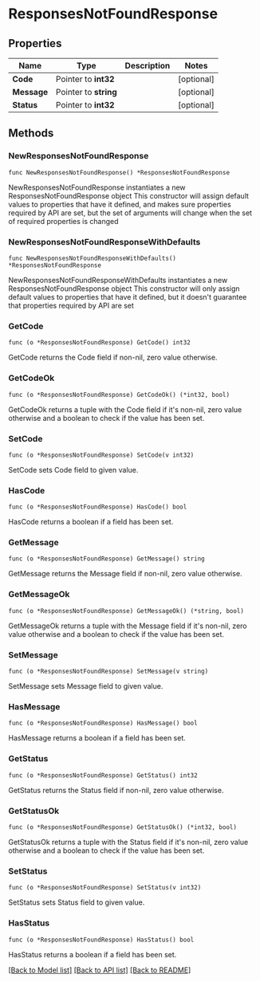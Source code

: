 # ResponsesNotFoundResponse

## Properties

Name | Type | Description | Notes
------------ | ------------- | ------------- | -------------
**Code** | Pointer to **int32** |  | [optional] 
**Message** | Pointer to **string** |  | [optional] 
**Status** | Pointer to **int32** |  | [optional] 

## Methods

### NewResponsesNotFoundResponse

`func NewResponsesNotFoundResponse() *ResponsesNotFoundResponse`

NewResponsesNotFoundResponse instantiates a new ResponsesNotFoundResponse object
This constructor will assign default values to properties that have it defined,
and makes sure properties required by API are set, but the set of arguments
will change when the set of required properties is changed

### NewResponsesNotFoundResponseWithDefaults

`func NewResponsesNotFoundResponseWithDefaults() *ResponsesNotFoundResponse`

NewResponsesNotFoundResponseWithDefaults instantiates a new ResponsesNotFoundResponse object
This constructor will only assign default values to properties that have it defined,
but it doesn't guarantee that properties required by API are set

### GetCode

`func (o *ResponsesNotFoundResponse) GetCode() int32`

GetCode returns the Code field if non-nil, zero value otherwise.

### GetCodeOk

`func (o *ResponsesNotFoundResponse) GetCodeOk() (*int32, bool)`

GetCodeOk returns a tuple with the Code field if it's non-nil, zero value otherwise
and a boolean to check if the value has been set.

### SetCode

`func (o *ResponsesNotFoundResponse) SetCode(v int32)`

SetCode sets Code field to given value.

### HasCode

`func (o *ResponsesNotFoundResponse) HasCode() bool`

HasCode returns a boolean if a field has been set.

### GetMessage

`func (o *ResponsesNotFoundResponse) GetMessage() string`

GetMessage returns the Message field if non-nil, zero value otherwise.

### GetMessageOk

`func (o *ResponsesNotFoundResponse) GetMessageOk() (*string, bool)`

GetMessageOk returns a tuple with the Message field if it's non-nil, zero value otherwise
and a boolean to check if the value has been set.

### SetMessage

`func (o *ResponsesNotFoundResponse) SetMessage(v string)`

SetMessage sets Message field to given value.

### HasMessage

`func (o *ResponsesNotFoundResponse) HasMessage() bool`

HasMessage returns a boolean if a field has been set.

### GetStatus

`func (o *ResponsesNotFoundResponse) GetStatus() int32`

GetStatus returns the Status field if non-nil, zero value otherwise.

### GetStatusOk

`func (o *ResponsesNotFoundResponse) GetStatusOk() (*int32, bool)`

GetStatusOk returns a tuple with the Status field if it's non-nil, zero value otherwise
and a boolean to check if the value has been set.

### SetStatus

`func (o *ResponsesNotFoundResponse) SetStatus(v int32)`

SetStatus sets Status field to given value.

### HasStatus

`func (o *ResponsesNotFoundResponse) HasStatus() bool`

HasStatus returns a boolean if a field has been set.


[[Back to Model list]](../README.md#documentation-for-models) [[Back to API list]](../README.md#documentation-for-api-endpoints) [[Back to README]](../README.md)


